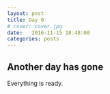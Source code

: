 ```yaml
---
layout: post
title: Day 0
# cover: cover.jpg
date:   2016-11-15 18:48:00
categories: posts
---
```


## Another day has gone

Everything is ready.
